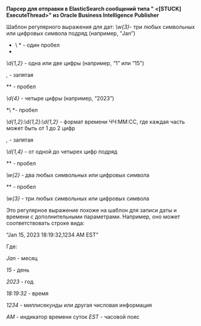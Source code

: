 **Парсер для отправки в ElasticSearch сообщений типа "<BEA-000337> <[STUCK] ExecuteThread>" из Oracle Business Intelligence Publisher**

Шаблон регулярного выражения для дат:
*\w{3}*- три любых символьных или цифровых символа подряд (например, “Jan”)

* \ * - один пробел
* 
*\d{1,2}* - одна или две цифры (например, “1” или “15”)

*\,* - запятая

*\* - пробел

*\d{4}* - четыре цифры (например, “2023”)

*\ *- пробел

*\d{1,2}:\d{1,2}:\d{1,2}* - формат времени ЧЧ:ММ:СС, где каждая часть может быть от 1 до 2 цифр

*\,* - запятая

*\d{1,4}* - от одной до четырех цифр подряд

*\* - пробел

*\w{2}* - два любых символьных или цифровых символа

*\* - пробел

*\w{3}* - три любых символьных или цифровых символа

Это регулярное выражение похоже на шаблон для записи даты и времени с дополнительными параметрами. Например, оно может соответствовать строке вида:

“Jan 15, 2023 18:19:32,1234 AM EST”

Где:

*Jan* - месяц

*15* - день

*2023* - год

*18:19:32* - время

*1234* - миллисекунды или другая числовая информация

*AM* - индикатор времени суток
*EST* - часовой пояс
